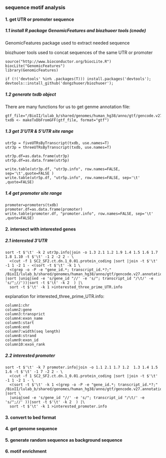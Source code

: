 ### sequence motif analysis
#### 1. get UTR or promoter sequence
##### 1.1 install R package GenomicFeatures and biozhuoer tools (cnode)
GenomicFeatures package used to extract needed sequence

biozhuoer tools used to concat sequences of the same UTR or promoter
```
source("http://www.bioconductor.org/biocLite.R")
biocLite("GenomicFeatures")
library(GenomicFeatures)

if (!('devtools' %in% .packages(T))) install.packages('devtools');
devtools::install_github('dongzhuoer/biozhuoer');
```
##### 1.2 generate txdb object
There are many functions for us to get genme annotation file:
```
gtf_file="/BioII/lulab_b/shared/genomes/human_hg38/anno/gtf/gencode.v27.annotation.gtf"
txdb <- makeTxDbFromGFF(gtf_file, format="gtf")
```
##### 1.3 get 3'UTR & 5'UTR site range
```
utr5p = fiveUTRsByTranscript(txdb, use.names=T)
utr3p = threeUTRsByTranscript(txdb, use.names=T)

utr3p.df=as.data.frame(utr3p)
utr5p.df=as.data.frame(utr5p)

write.table(utr3p.df, "utr3p.info", row.names=FALSE, sep='\t',quote=FALSE )
write.table(utr5p.df, "utr5p.info", row.names=FALSE, sep='\t' ,quote=FALSE)
```
##### 1.4 get promoter site range
```
promoter=promoters(txdb)
promoter.df=as.data.frame(promoter)
write.table(promoter.df, "promoter.info", row.names=FALSE, sep='\t' ,quote=FALSE)
```

#### 2. intersect with interested genes
##### 2.1 interested 3'UTR
```
sort -t $'\t' -k 2 utr3p.info|join -o 1.3 2.1 1.2 1.9 1.4 1.5 1.6 1.7 1.8 1.10 -t $'\t' -1 2 -2 2 - \
  <(cut -f 1 SC2_SF2.ct.dn.1_0.01.protein_coding |sort |join -t $'\t' -1 1 -2 1 - <(sort -t $'\t' -k 1 \
  <(grep -o -P -e "gene_id.*; transcript_id.*?;" /BioII/lulab_b/shared/genomes/human_hg38/anno/gtf/gencode.v27.annotation.gtf |sort |uniq|sed -e 's/gene_id "//' -e 's/"; transcript_id "/\t/' -e 's/";//'))|sort -t $'\t' -k 2  ) |\
  sort -t $'\t' -k 1 >interested_three_prime_UTR.info
```
explanation for interested_three_prime_UTR.info:
```
column1:chr
column2:gene
column3:transprict
column4:exon_name
column5:start
column6:end
column7:width(seq length)
column8:strand
column9:exon_id
column10:exon_rank
```
##### 2.2 interested promoter
```
sort -t $'\t' -k 7 promoter.info|join -o 1.1 2.1 1.7 1.2  1.3 1.4 1.5 1.6 -t $'\t' -1 7 -2 2 - \
  <(cut -f 1 SC2_SF2.ct.dn.1_0.01.protein_coding |sort |join -t $'\t' -1 1 -2 1 - \
  <(sort -t $'\t' -k 1 <(grep -o -P -e "gene_id.*; transcript_id.*?;" /BioII/lulab_b/shared/genomes/human_hg38/anno/gtf/gencode.v27.annotation.gtf |sort \
  |uniq|sed -e 's/gene_id "//' -e 's/"; transcript_id "/\t/' -e 's/";//' ))|sort -t $'\t' -k 2  ) |\
  sort -t $'\t' -k 1 >interested_promoter.info
```

#### 3. convert to bed format
#### 4. get genome sequence
#### 5. generate random sequence as background sequence
#### 6. motif enrichment


